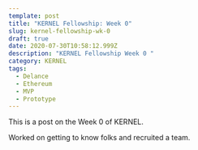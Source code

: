 ```yaml
---
template: post
title: "KERNEL Fellowship: Week 0"
slug: kernel-fellowship-wk-0
draft: true
date: 2020-07-30T10:58:12.999Z
description: "KERNEL Fellowship Week 0 "
category: KERNEL
tags:
  - Delance
  - Ethereum
  - MVP
  - Prototype
---
```

This is a post on the Week 0 of KERNEL.  

Worked on getting to know folks and recruited a team. 